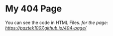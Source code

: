 # My 404 Page
You can see the code in HTML Files.
*for the page: https://paztek1007.github.io/404-page/*
